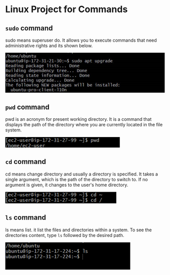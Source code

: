 # Linux Project for Commands

## `sudo` command


sudo means superuser do. It allows you to execute commands that need administrative rights and its shown below.


![](./Images/sudo_command.PNG)


## `pwd` command

pwd is an acronym for present working directory. It is a command that displays the path of the directory where you are currently located in the file system.

![](./Images/pwd_command.PNG)


## `cd` command

cd means change directory and usually a directory is specified. It takes a single argument, which is the path of the directory to switch to. If no argument is given, it changes to the user's home directory.

![](./Images/cd%20command.PNG)

## `ls` command 

ls means list. it list the files and directories within a system. To see the directories content, type `ls` followed by the desired path.

![](./Images/ls%20command.PNG)